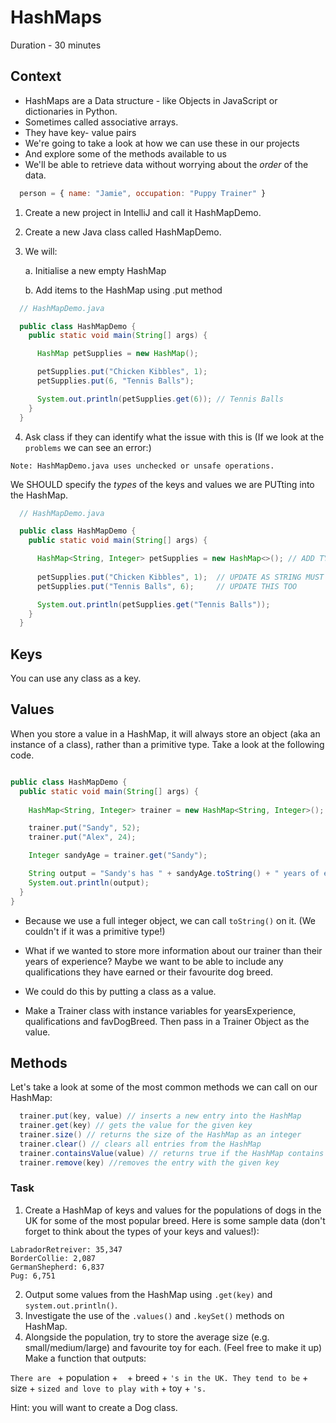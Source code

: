 # HashMaps

Duration - 30 minutes

## Context

- HashMaps are a Data structure - like Objects in JavaScript or dictionaries in Python. 
- Sometimes called associative arrays.
- They have key- value pairs
- We're going to take a look at how we can use these in our projects
- And explore some of the methods available to us
- We'll be able to retrieve data without worrying about the *order* of the data.

```js
  person = { name: "Jamie", occupation: "Puppy Trainer" }
```

1. Create a new project in IntelliJ and call it HashMapDemo.

2. Create a new Java class called HashMapDemo.

3. We will:

    a. Initialise a new empty HashMap

    b. Add items to the HashMap using .put method

```java
  // HashMapDemo.java

  public class HashMapDemo {
    public static void main(String[] args) {

      HashMap petSupplies = new HashMap();

      petSupplies.put("Chicken Kibbles", 1);
      petSupplies.put(6, "Tennis Balls");

      System.out.println(petSupplies.get(6)); // Tennis Balls
    }
  }
```

4. Ask class if they can identify what the issue with this is
 (If we look at the `problems` we can see an error:)

```
Note: HashMapDemo.java uses unchecked or unsafe operations.
```

We SHOULD specify the _types_ of the keys and values we are PUTting into the HashMap.

```java
  // HashMapDemo.java

  public class HashMapDemo {
    public static void main(String[] args) {

      HashMap<String, Integer> petSupplies = new HashMap<>(); // ADD TYPES IN HERE
        
      petSupplies.put("Chicken Kibbles", 1);  // UPDATE AS STRING MUST BE 1st ARG AND Integer 2nd
      petSupplies.put("Tennis Balls", 6);     // UPDATE THIS TOO

      System.out.println(petSupplies.get("Tennis Balls"));
    }
  }
```

## Keys

You can use any class as a key.

## Values

When you store a value in a HashMap, it will always store an object (aka an instance of a class), rather than a primitive type. Take a look at the following code.

```java

public class HashMapDemo {
  public static void main(String[] args) {
    
    HashMap<String, Integer> trainer = new HashMap<String, Integer>();

    trainer.put("Sandy", 52);
    trainer.put("Alex", 24);

    Integer sandyAge = trainer.get("Sandy");

    String output = "Sandy's has " + sandyAge.toString() + " years of experience training dogs.";
    System.out.println(output);
  }
}
```

- Because we use a full integer object, we can call `toString()` on it. (We couldn't if it was a primitive type!)

- What if we wanted to store more information about our trainer than their years of experience? Maybe we want to be able to include any qualifications they have earned or their favourite dog breed.
 
- We could do this by putting a class as a value. 

- Make a Trainer class with instance variables for yearsExperience, qualifications and favDogBreed. Then pass in a Trainer Object as the value.

## Methods

Let's take a look at some of the most common methods we can call on our HashMap:

```java
  trainer.put(key, value) // inserts a new entry into the HashMap
  trainer.get(key) // gets the value for the given key
  trainer.size() // returns the size of the HashMap as an integer
  trainer.clear() // clears all entries from the HashMap
  trainer.containsValue(value) // returns true if the HashMap contains the value
  trainer.remove(key) //removes the entry with the given key
```

### Task

1. Create a HashMap of keys and values for the populations of dogs in the UK for some of the most popular breed. Here is some sample data (don't forget to think about the types of your keys and values!):

```
LabradorRetreiver: 35,347
BorderCollie: 2,087
GermanShepherd: 6,837
Pug: 6,751
```

2. Output some values from the HashMap using `.get(key)` and `system.out.println()`.
3. Investigate the use of the `.values()` and `.keySet()` methods on HashMap.
4. Alongside the population, try to store the average size (e.g. small/medium/large) and favourite toy for each. (Feel free to make it up) Make a function that outputs: 

`There are ` + population + ` ` + breed + `'s in the UK. They tend to be` + size + ` sized and love to play with ` + toy + `'s.` 

Hint: you will want to create a Dog class.
